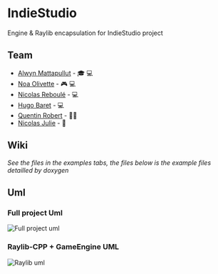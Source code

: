# IndieStudio

Engine & Raylib encapsulation for IndieStudio project

## Team

- [Alwyn Mattapullut](alwyn.mattapullut@epitech.eu) - :mortar_board: :computer:
- [Noa Olivette](noa.olivette@epitech.eu) - :video_game: :computer:
- [Nicolas Reboulé](nicolas.reboule@epitech.eu) - :computer:
- [Hugo Baret](hugo.baret@epitech.eu) - :computer:
- [Quentin Robert](quentin.robert@epitech.eu) - :man_with_probing_cane:
- [Nicolas Julie](nicolas.julie@epitech.eu) - :see_no_evil:

## Wiki

*See the files in the examples tabs, the files below is the example files detailled by doxygen*

## Uml

### Full project Uml

![Full project uml](indie.svg)

### Raylib-CPP + GameEngine UML

![Raylib uml](raylib.svg)